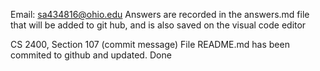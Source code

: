 Email: sa434816@ohio.edu 
Answers are recorded in the answers.md file that will be added to git hub, and is also saved on the visual code editor

CS 2400, Section 107
(commit message) File README.md has been commited to github and updated.
Done
